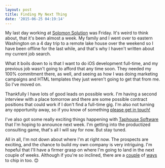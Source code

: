 ```yaml
---
layout: post
title: Finding My Next Thing
date: '2015-06-25 04:19:14'
---
```


My last day working at [Solomon Solution](http://gosolomon.com) was Friday. It's weird to think about, that it's been almost a week. My family and I went over to eastern Washington on a 4 day trip to a remote lake house over the weekend so I have been offline for the last while, and that's why I haven't written about my current job search.

What it boils down to is that I want to do iOS development full-time, and my previous job wasn't going to afford that any time soon. They needed my 100% commitment there, as well, and seeing as how I was doing marketing campaigns and HTML templates they just weren't going to get that from me. So I've moved on.

Thankfully I have lots of good leads on possible work. I'm having a second interview with a place tomorrow and there are some possible contract positions that could work if I don't find a full-time gig. I'm also not turning any opportunity away, so if you know of something [please get in touch!](http://jsorge.net/about)

I've also got some really exciting things happening with [Taphouse Software](http://taphouse.io) that I'm hoping to announce next week. I'm getting into the productized consulting game, that's all I will say for now. But stay tuned.

All in all, I'm not down about where I'm at right now. The prospects are exciting, and the chance to build my own company is very intriguing. I'm hopeful that I'll have a firmer grasp on where I'm going to land in the next couple of weeks. Although if you're so inclined, there are a [couple](https://geo.itunes.apple.com/us/app/scorebook-remember-your-games/id897584352?mt=8&uo=6&at=1001l3HC) of [ways](https://cash.me/$jsorge) to chip in too. 😊